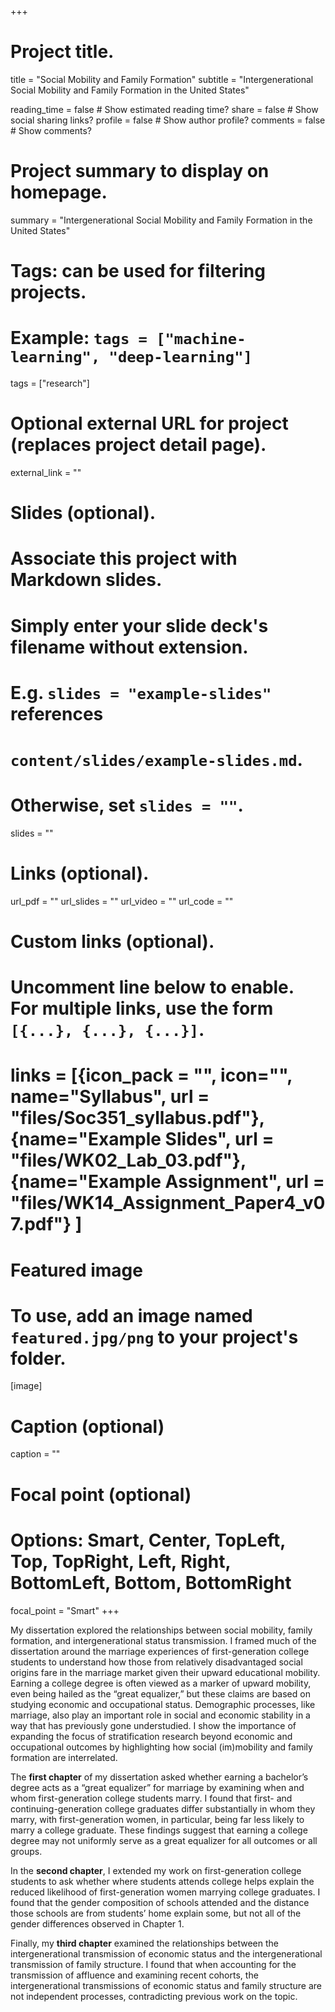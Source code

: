 +++
# Project title.
title = "Social Mobility and Family Formation"
subtitle = "Intergenerational Social Mobility and Family Formation in the United States"

reading_time = false  # Show estimated reading time?
share = false  # Show social sharing links?
profile = false  # Show author profile?
comments = false  # Show comments?

# Project summary to display on homepage.
summary = "Intergenerational Social Mobility and Family Formation in the United States" 


# Tags: can be used for filtering projects.
# Example: `tags = ["machine-learning", "deep-learning"]`
tags = ["research"]

# Optional external URL for project (replaces project detail page).
external_link = ""

# Slides (optional).
#   Associate this project with Markdown slides.
#   Simply enter your slide deck's filename without extension.
#   E.g. `slides = "example-slides"` references 
#   `content/slides/example-slides.md`.
#   Otherwise, set `slides = ""`.
slides = ""

# Links (optional).
url_pdf = ""
url_slides = ""
url_video = ""
url_code = ""

# Custom links (optional).
#   Uncomment line below to enable. For multiple links, use the form `[{...}, {...}, {...}]`.
# links = [{icon_pack = "", icon="", name="Syllabus", url = "files/Soc351_syllabus.pdf"}, {name="Example Slides", url = "files/WK02_Lab_03.pdf"}, {name="Example Assignment", url = "files/WK14_Assignment_Paper4_v07.pdf"} ]

# Featured image
# To use, add an image named `featured.jpg/png` to your project's folder. 
[image]
  # Caption (optional)
  caption = ""
  
  # Focal point (optional)
  # Options: Smart, Center, TopLeft, Top, TopRight, Left, Right, BottomLeft, Bottom, BottomRight
  focal_point = "Smart"
+++

My dissertation explored the relationships between social mobility, family formation, and intergenerational status transmission. I framed much of the dissertation around the marriage experiences of first-generation college students to understand how those from relatively disadvantaged social origins fare in the marriage market given their upward educational mobility. Earning a college degree is often viewed as a marker of upward mobility, even being hailed as the “great equalizer,” but these claims are based on studying economic and occupational status. Demographic processes, like marriage, also play an important role in social and economic stability in a way that has previously gone understudied. I show the importance of expanding the focus of stratification research beyond economic and occupational outcomes by highlighting how social (im)mobility and family formation are interrelated.

The **first chapter** of my dissertation asked whether earning a bachelor’s degree acts as a “great equalizer” for marriage by examining when and whom first-generation college students marry. I found that first- and continuing-generation college graduates differ substantially in whom they marry, with first-generation women, in particular, being far less likely to marry a college graduate. These findings suggest that earning a college degree may not uniformly serve as a great equalizer for all outcomes or all groups.

In the **second chapter**, I extended my work on first-generation college students to ask whether where students attends college helps explain the reduced likelihood of first-generation women marrying college graduates. I found that the gender composition of schools attended and the distance those schools are from students’ home explain some, but not all of the gender differences observed in Chapter 1. 

Finally, my **third chapter** examined the relationships between the intergenerational transmission of economic status and the intergenerational transmission of family structure. I found that when accounting for the transmission of affluence and examining recent cohorts, the intergenerational transmissions of economic status and family structure are not independent processes, contradicting previous work on the topic. 


